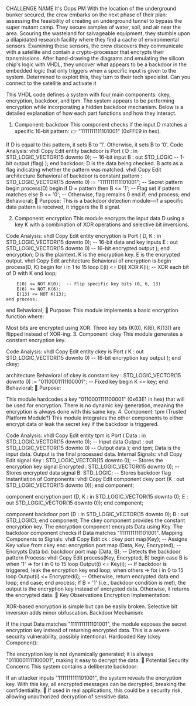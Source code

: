 CHALLENGE NAME
It's Oops PM
With the location of the underground bunker secured, the crew embarks on the next phase of their plan: assessing the feasibility of creating an underground tunnel to bypass the super mutant camp. They secure samples of water, soil, and air near the area. Scouring the wasteland for salvageable equipment, they stumble upon a dilapidated research facility where they find a cache of environmental sensors. Examining these sensors, the crew discovers they communicate with a satellite and contain a crypto-processor that encrypts their transmissions. After hand-drawing the diagrams and emulating the silicon chip's logic with VHDL, they uncover what appears to be a backdoor in the embedded logic that only triggers when a specific input is given to the system. Determined to exploit this, they turn to their tech specialist. Can you connect to the satellite and activate it

This VHDL code defines a system with four main components: ckey, encryption, backdoor, and tpm. The system appears to be performing encryption while incorporating a hidden backdoor mechanism. Below is a detailed explanation of how each part functions and how they interact.

1. Component: backdoor
This component checks if the input D matches a specific 16-bit pattern:
👉 "1111111111101001" (0xFFE9 in hex).

If D is equal to this pattern, it sets B to '1'.
Otherwise, it sets B to '0'.
Code Analysis:
vhdl
Copy
Edit
entity backdoor is
    Port (
        D : in STD_LOGIC_VECTOR(15 downto 0); -- 16-bit input
        B : out STD_LOGIC  -- 1-bit output (flag)
    );
end backdoor;
D is the data being checked.
B acts as a flag indicating whether the pattern was matched.
vhdl
Copy
Edit
architecture Behavioral of backdoor is
    constant pattern : STD_LOGIC_VECTOR(15 downto 0) := "1111111111101001"; -- Secret pattern
begin
    process(D)
    begin
        if D = pattern then
            B <= '1';  -- Flag set if pattern matches
        else
            B <= '0';  -- Otherwise, flag remains 0
        end if;
    end process;
end Behavioral;
🔹 Purpose:
This is a backdoor detection module—if a specific data pattern is received, it triggers the B signal.

2. Component: encryption
This module encrypts the input data D using a key K with a combination of XOR operations and selective bit inversions.

Code Analysis:
vhdl
Copy
Edit
entity encryption is
    Port (
        D, K : in STD_LOGIC_VECTOR(15 downto 0); -- 16-bit data and key inputs
        E : out STD_LOGIC_VECTOR(15 downto 0)   -- 16-bit encrypted output
    );
end encryption;
D is the plaintext.
K is the encryption key.
E is the encrypted output.
vhdl
Copy
Edit
architecture Behavioral of encryption is
begin
    process(D, K)
    begin
        for i in 1 to 15 loop
            E(i) <= D(i) XOR K(i); -- XOR each bit of D with K
        end loop;

        E(0) <= NOT K(0);  -- Flip specific key bits (0, 6, 13)
        E(6) <= NOT K(6);
        E(13) <= NOT K(13);
    end process;
end Behavioral;
🔹 Purpose:
This module implements a basic encryption function where:

Most bits are encrypted using XOR.
Three key bits (K(0), K(6), K(13)) are flipped instead of XOR-ing.
3. Component: ckey
This module generates a constant encryption key.

Code Analysis:
vhdl
Copy
Edit
entity ckey is
    Port (
        K : out STD_LOGIC_VECTOR(15 downto 0) -- 16-bit encryption key output
    );
end ckey;

architecture Behavioral of ckey is
    constant key : STD_LOGIC_VECTOR(15 downto 0) := "0110001111100001"; -- Fixed key
begin
    K <= key;
end Behavioral;
🔹 Purpose:

This module hardcodes a key "0110001111100001" (0x63E1 in hex) that will be used for encryption.
There is no dynamic key generation, meaning the encryption is always done with this same key.
4. Component: tpm (Trusted Platform Module?)
This module integrates the other components to either encrypt data or leak the secret key if the backdoor is triggered.

Code Analysis:
vhdl
Copy
Edit
entity tpm is
    Port (
        Data : in STD_LOGIC_VECTOR(15 downto 0); -- Input data
        Output : out STD_LOGIC_VECTOR(15 downto 0) -- Output data
    );
end tpm;
Data is the input data.
Output is the final processed data.
Internal Signals:
vhdl
Copy
Edit
signal Key : STD_LOGIC_VECTOR(15 downto 0); -- Stores the encryption key
signal Encrypted : STD_LOGIC_VECTOR(15 downto 0); -- Stores encrypted data
signal B: STD_LOGIC; -- Stores backdoor flag
Instantiation of Components:
vhdl
Copy
Edit
component ckey
    port (K : out STD_LOGIC_VECTOR(15 downto 0));
end component;

component encryption
    port (D, K : in STD_LOGIC_VECTOR(15 downto 0);
          E : out STD_LOGIC_VECTOR(15 downto 0));
end component;

component backdoor 
    port (D : in STD_LOGIC_VECTOR(15 downto 0);
          B : out STD_LOGIC);
end component;
The ckey component provides the constant encryption key.
The encryption component encrypts Data using Key.
The backdoor component checks if Data matches "1111111111101001".
Mapping Components to Signals:
vhdl
Copy
Edit
ck : ckey port map(Key); -- Assigns Key value from ckey
enc: encryption port map (Data, Key, Encrypted); -- Encrypts Data
bd: backdoor port map (Data, B); -- Detects the backdoor pattern
Process:
vhdl
Copy
Edit
process(Key, Encrypted, B)
begin
    case B is
        when '1' =>
            for i in 0 to 15 loop
                Output(i) <= Key(i); -- If backdoor is triggered, leak the encryption key
            end loop;
        when others =>
            for i in 0 to 15 loop
                Output(i) <= Encrypted(i); -- Otherwise, return encrypted data
            end loop;
    end case;
end process;
If B = '1' (i.e., backdoor condition is met), the output is the encryption key instead of encrypted data.
Otherwise, it returns the encrypted data.
🔎 Key Observations
Encryption Implementation:

XOR-based encryption is simple but can be easily broken.
Selective bit inversion adds minor obfuscation.
Backdoor Mechanism:

If the input Data matches "1111111111101001", the module exposes the secret encryption key instead of returning encrypted data.
This is a severe security vulnerability, possibly intentional.
Hardcoded Key (ckey Component):

The encryption key is not dynamically generated; it is always "0110001111100001", making it easy to decrypt the data.
🛑 Potential Security Concerns
This system contains a deliberate backdoor:

If an attacker inputs "1111111111101001", the system reveals the encryption key.
With this key, all encrypted messages can be decrypted, breaking the confidentiality.
🔹 If used in real applications, this could be a security risk, allowing unauthorized decryption of sensitive data.